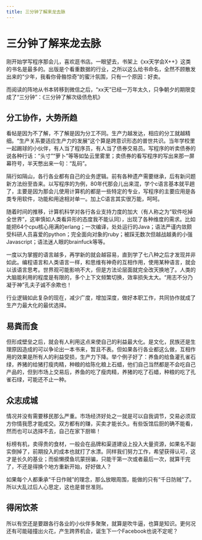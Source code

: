 ```yaml
---
title: 三分钟了解来龙去脉
---
```

# 三分钟了解来龙去脉

刚开始学写程序那会儿，喜欢逛书店。一眼望去，书架上《xx天学会X++》这类的书名是最多的。出版是个看重数据的行业，之所以这么给书命名，全然不顾散发出来的“少年，我看你骨骼惊奇”的蜜汁氛围，只有一个原因：好卖。

而阅读的阵地从书本转移到微信之后，“xx天”已经一万年太久，只争朝夕的期限变成了“三分钟”：《三分钟了解次级债危机》

## 分工协作，大势所趋

看帖是因为不了解，不了解是因为分工不同。生产力越发达，相应的分工就越精细。“生产关系要适应生产力的发展”这个算是跨意识形态的普世共识。当年学校里一起踢球的小伙伴，有人当了程序员，有人当了债券交易员。写程序的听卖债券的说各种行话：“头寸”“萝卜”等等如坠云里雾里；卖债券的看写程序的写出来那一屏幕符号，半天憋出来一句：“乱码”。

隔行如隔山，各行各业都有自己的业务逻辑。前有各种遗产需要继承，后有新问题新方法纷至沓来。以写程序的为例，80年代那会儿出来混，学个c语言基本就平趟了，主要是因为那会儿使用计算机的都是一些特定的专业，写程序的主要应用是各类专用软件，功能和用途相对单一。加上C语言其实很万能，呵呵。

随着时间的推移，计算机科学对各行各业支持力度的加大（有人称之为“软件吃掉全世界”，这审慎如人类看异形的态度我不能认同），出现了各种维度的需求。比如能把64个cpu核心用满的erlang；一次编译，处处运行的Java；语法严谨内敛颇受科研人员喜爱的python；完全面向对象的ruby；被踩无数次但越战越勇的小强Javascript；语法迷人眼的brainfuck等等。

一度以为掌握的语言越多，再学新的就会越容易，直到学了七八种之后才发现并非如此。编程语言和人类语言一样，和思维有神奇的互相作用，使用某种语言，就会以该语言思考。世界观可能影响不大，但是方法论层面就完全改天换地了。人类的大脑能利用的程度是有限的，多个上下文频繁切换，效率损失太大。“用志不分乃凝于神”孔夫子诚不余欺也！

行业逻辑如此复杂的现在，减少广度，增加深度，做好本职工作，共同协作就成了生产力最大化的最优选择。

## 易粪而食

但形成壁垒之后，就会有人利用这点来使自己的利益最大化。是文化，民族还是生理原因造成的可以争论出一本书来，暂且不表。但如果各行各业都这么做，互相作用的效果是所有人的利益受损，生产力下降。举个例子好了：养鱼的给鱼灌孔雀石绿，养猪的给猪打瘦肉精，种粮的给陈化粮上石蜡，他们自己当然都是不会吃自己产品的，但到市场上交易后，养鱼的吃了瘦肉精，养猪的吃了石蜡，种粮的吃了孔雀石绿，可能还不止一种。

## 众志成城

情况并没有需要移民那么严重。市场经济好处之一就是可以自我调节，交易必须双方你情我愿才能成交。双方都有的赚，买卖才能长久。有些饭馆后厨的确不能看，然而也可以选择不去，自己在家下厨嘛！

标榜有机，卖得贵的食材，一般会在品牌和渠道建设上投入大量资源，如果名不副实倒掉了，前期投入的成本也就打了水漂。同样我们努力工作，希望获得认可，这才是长久的基业；而偷懒摸鱼坑蒙拐骗，只能干第一次或者最后一次，就算干完了，不还是得换个地方重新开始，好好做人？

如果每个人都秉承“千日作贼”的理念，那么放眼周围，能做的只有“千日防贼”了。所以大乱过后人心思定，这也是普世准则。

## 得闲饮茶

所以有空还是要跟各行各业的小伙伴多聚聚，就算是吹牛逼，也算是知识。更何况还有可能碰撞出火花，产生跨界机会，诞生下一个Facebook也说不定呢？
